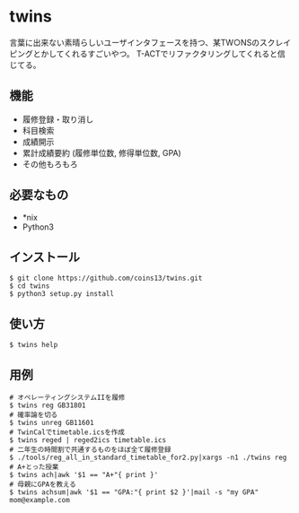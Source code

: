twins
===
言葉に出来ない素晴らしいユーザインタフェースを持つ、某TW○NSのスクレイピングとかしてくれるすごいやつ。
T-ACTでリファクタリングしてくれると信じてる。

機能
---
- 履修登録・取り消し
- 科目検索
- 成績開示
- 累計成績要約 (履修単位数, 修得単位数, GPA)
- その他もろもろ

必要なもの
---------
- *nix
- Python3

インストール
-----------
```
$ git clone https://github.com/coins13/twins.git
$ cd twins
$ python3 setup.py install
```

使い方
-----
```
$ twins help
```

用例
-----
```
# オペレーティングシステムIIを履修
$ twins reg GB31801
# 確率論を切る
$ twins unreg GB11601
# TwinCalでtimetable.icsを作成
$ twins reged | reged2ics timetable.ics
# 二年生の時間割で共通するものをほぼ全て履修登録
$ ./tools/reg_all_in_standard_timetable_for2.py|xargs -n1 ./twins reg
# A+とった授業
$ twins ach|awk '$1 == "A+"{ print }'
# 母親にGPAを教える
$ twins achsum|awk '$1 == "GPA:"{ print $2 }'|mail -s "my GPA" mom@example.com
```
